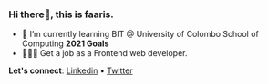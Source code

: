 ### Hi there👋, this is faaris. 

- 🌱 I’m currently learning BIT @ University of Colombo School of Computing
**2021 Goals**
- 👩🏻‍💻  Get a job as a Frontend web developer.

**Let's connect**: [Linkedin](https://www.linkedin.com/in/muhammad-faaris-972438182/) • [Twitter](https://twitter.com/thisisfaaris)
